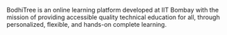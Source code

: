 BodhiTree is an online learning platform developed at IIT Bombay with the mission of providing accessible quality technical education for all, through personalized, flexible, and hands-on complete learning.